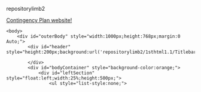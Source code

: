   repositorylimb2


<a href="https://endraw.github.io/repositorylimb2/1sthtml1.1/index.html">Contingency Plan website!</a>

	<body>
        <div id="outerBody" style="width:1000px;height:768px;margin:0 Auto;">
		    <div id="header" style="height:200px;background:url('repositorylimb2/1sthtml1.1/Titlebar_Contingency_Plan.jpg')">
			
			</div>
			<div id="bodyContainer" style="background-color:orange;">
			    <div id="leftSection" style="float:left;width:25%;height:500px;">
				    <ul style="list-style:none;">
  </body>

<div id="header" style="height:200px;background:url('https://endraw.github.io/repositorylimb2/1sthtml1.1/Titlebar_Contingency_Plan.jpg')">

  </div>
 </div>
